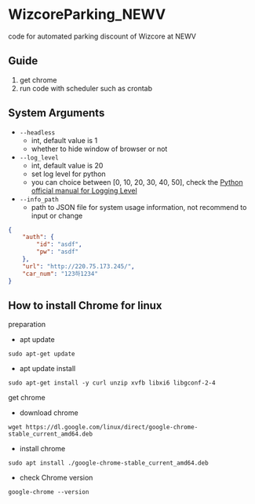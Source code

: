# WizcoreParking_NEWV

code for automated parking discount of Wizcore at NEWV

## Guide

1. get chrome
1. run code with scheduler such as crontab

## System Arguments

- `--headless`
    - int, default value is 1
    - whether to hide window of browser or not
- `--log_level`
    - int, default value is 20
    - set log level for python
    - you can choice between [0, 10, 20, 30, 40, 50], check the [Python official manual for Logging Level](https://docs.python.org/3/library/logging.html#logging-levels)
- `--info_path`
    - path to JSON file for system usage information, not recommend to input or change

```json
{
    "auth": {
        "id": "asdf",
        "pw": "asdf"
    },
    "url": "http://220.75.173.245/",
    "car_num": "123하1234"
}
```

## How to install Chrome for linux

preparation

- apt update

```
sudo apt-get update
```

- apt update install

```
sudo apt-get install -y curl unzip xvfb libxi6 libgconf-2-4
```

get chrome

- download chrome

```
wget https://dl.google.com/linux/direct/google-chrome-stable_current_amd64.deb
```

- install chrome

```
sudo apt install ./google-chrome-stable_current_amd64.deb
```

- check Chrome version

```
google-chrome --version
```
